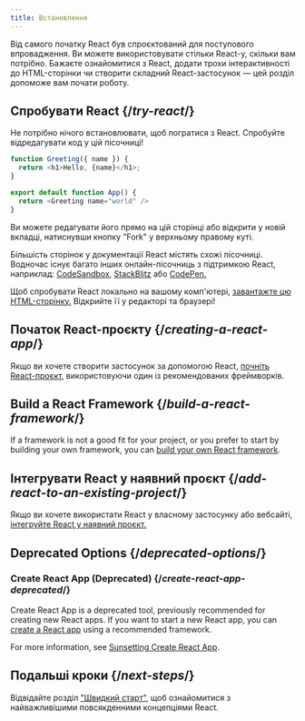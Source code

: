 ```yaml
---
title: Встановлення
---
```


<Intro>

Від самого початку React був спроєктований для поступового впровадження. Ви можете використовувати стільки React-у, скільки вам потрібно. Бажаєте ознайомитися з React, додати трохи інтерактивності до HTML-сторінки чи створити складний React-застосунок — цей розділ допоможе вам почати роботу.

</Intro>

## Спробувати React {/*try-react*/}

Не потрібно нічого встановлювати, щоб погратися з React. Спробуйте відредагувати код у цій пісочниці!

<Sandpack>

```js
function Greeting({ name }) {
  return <h1>Hello, {name}</h1>;
}

export default function App() {
  return <Greeting name="world" />
}
```

</Sandpack>

Ви можете редагувати його прямо на цій сторінці або відкрити у новій вкладці, натиснувши кнопку "Fork" у верхньому правому куті.

Більшість сторінок у документації React містять схожі пісочниці. Водночас існує багато інших онлайн-пісочниць з підтримкою React, наприклад: [CodeSandbox](https://codesandbox.io/s/new), [StackBlitz](https://stackblitz.com/fork/react) або [CodePen.](https://codepen.io/pen?template=QWYVwWN)

Щоб спробувати React локально на вашому комп'ютері, [завантажте цю HTML-сторінку.](https://gist.githubusercontent.com/gaearon/0275b1e1518599bbeafcde4722e79ed1/raw/db72dcbf3384ee1708c4a07d3be79860db04bff0/example.html) Відкрийте її у редакторі та браузері!

## Початок React-проєкту {/*creating-a-react-app*/}

Якщо ви хочете створити застосунок за допомогою React, [почніть React-проєкт](/learn/creating-a-react-app), використовуючи один із рекомендованих фреймворків.

## Build a React Framework {/*build-a-react-framework*/}

If a framework is not a good fit for your project, or you prefer to start by building your own framework, you can [build your own React framework](/learn/building-a-react-framework).

## Інтегрувати React у наявний проєкт {/*add-react-to-an-existing-project*/}

Якщо ви хочете використати React у власному застосунку або вебсайті, [інтегруйте React у наявний проєкт.](/learn/add-react-to-an-existing-project)

## Deprecated Options {/*deprecated-options*/}

### Create React App (Deprecated) {/*create-react-app-deprecated*/}

Create React App is a deprecated tool, previously recommended for creating new React apps. If you want to start a new React app, you can [create a React app](/learn/creating-a-react-app) using a recommended framework. 

For more information, see [Sunsetting Create React App](/blog/2025/02/14/sunsetting-create-react-app).

## Подальші кроки {/*next-steps*/}

Відвідайте розділ ["Швидкий старт"](/learn), щоб ознайомитися з найважливішими повсякденними концепціями React.

